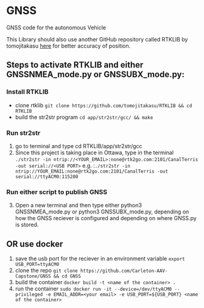 # GNSS
GNSS code for the autonomous Vehicle

This Library should also use another GitHub repository called RTKLIB by tomojitakasu [here](https://github.com/tomojitakasu/RTKLIB) for better accuracy of position.

## Steps to activate RTKLIB and either GNSSNMEA_mode.py or GNSSUBX_mode.py:

### Install RTKLIB 
- clone rtklib ```git clone https://github.com/tomojitakasu/RTKLIB && cd RTKLIB```
- build the str2str program ```cd app/str2str/gcc/ && make ```

### Run str2str
1. go to terminal and type cd RTKLIB/app/str2str/gcc
2. Since this project is taking place in Ottawa, type in the terminal ```./str2str -in ntrip://<YOUR_EMAIL>:none@rtk2go.com:2101/CanalTerris -out serial://<USB PORT>``` e.g. :```./str2str -in ntrip://YOUR_EMAIL:none@rtk2go.com:2101/CanalTerris -out serial://ttyACM0:115200```
   
### Run either script to publish GNSS 
3. Open a new terminal and then type either python3 GNSSNMEA_mode.py or python3 GNSSUBX_mode.py, depending on how the GNSS reciever is configured and depending on where GNSS.py is stored.

## OR use docker

1.  save the usb port for the reciever in an environment variable ```export USB_PORT=ttyACM0```
2.  clone the repo ```git clone https://github.com/Carleton-AAV-Capstone/GNSS && cd GNSS```
3. build the container ```docker build -t <name of the container> .```
4. run the container ```sudo docker run -it --device=/dev/ttyACM0 --privileged -e EMAIL_ADDR=<your email> -e USB_PORT=${USB_PORT} <name of the container>```
